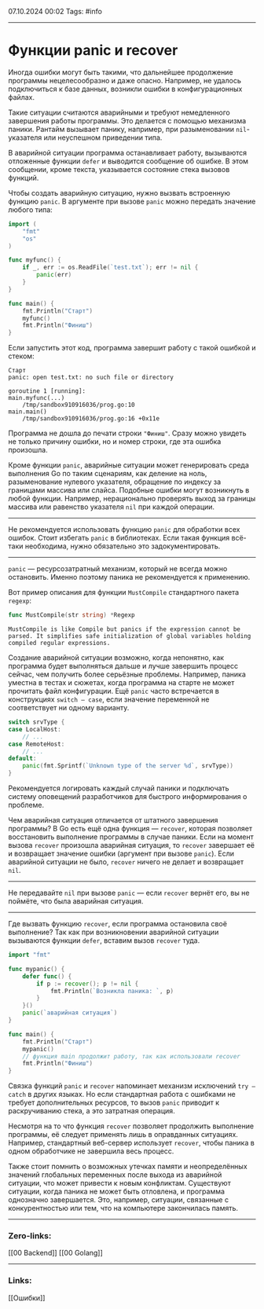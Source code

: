 07.10.2024 00:02
Tags: #info

---
# Функции panic и recover

Иногда ошибки могут быть такими, что дальнейшее продолжение программы нецелесообразно и даже опасно. Например, не удалось подключиться к базе данных, возникли ошибки в конфигурационных файлах.

Такие ситуации считаются аварийными и требуют немедленного завершения работы программы. Это делается с помощью механизма паники. Рантайм вызывает панику, например, при разыменовании `nil`-указателя или неуспешном приведении типа.

В аварийной ситуации программа останавливает работу, вызываются отложенные функции `defer` и выводится сообщение об ошибке. В этом сообщении, кроме текста, указывается состояние стека вызовов функций.

Чтобы создать аварийную ситуацию, нужно вызвать встроенную функцию `panic`. В аргументе при вызове `panic` можно передать значение любого типа:

```go
import (
    "fmt"
    "os"
)

func myfunc() {
    if _, err := os.ReadFile(`test.txt`); err != nil {
        panic(err)
    }
}

func main() {
    fmt.Println("Старт")
    myfunc()
    fmt.Println("Финиш")
}
```

Если запустить этот код, программа завершит работу с такой ошибкой и стеком:

```text
Старт
panic: open test.txt: no such file or directory

goroutine 1 [running]:
main.myfunc(...)
    /tmp/sandbox910916036/prog.go:10
main.main()
    /tmp/sandbox910916036/prog.go:16 +0x11e
```

Программа не дошла до печати строки `"Финиш"`. Сразу можно увидеть не только причину ошибки, но и номер строки, где эта ошибка произошла.

Кроме функции `panic`, аварийные ситуации может генерировать среда выполнения Go по таким сценариям, как деление на ноль, разыменование нулевого указателя, обращение по индексу за границами массива или слайса. Подобные ошибки могут возникнуть в любой функции. Например, нерационально проверять выход за границы массива или равенство указателя `nil` при каждой операции.

---
Не рекомендуется использовать функцию `panic` для обработки всех ошибок. Стоит избегать `panic` в библиотеках. Если такая функция всё-таки необходима, нужно обязательно это задокументировать.

---
`pаnic` — ресурсозатратный механизм, который не всегда можно остановить. Именно поэтому паника не рекомендуется к применению.

Вот пример описания для функции `MustCompile` стандартного пакета `regexp`:
```go
func MustCompile(str string) *Regexp
```

```text
MustCompile is like Compile but panics if the expression cannot be parsed. It simplifies safe initialization of global variables holding compiled regular expressions.
```

Создание аварийной ситуации возможно, когда непонятно, как программа будет выполняться дальше и лучше завершить процесс сейчас, чем получить более серьёзные проблемы. Например, паника уместна в тестах и сюжетах, когда программа на старте не может прочитать файл конфигурации. Ещё `panic` часто встречается в конструкциях `switch — case`, если значение переменной не соответствует ни одному варианту.

```go
switch srvType {
case LocalHost:
    // ...
case RemoteHost:
    // ...
default:
    panic(fmt.Sprintf(`Unknown type of the server %d`, srvType))
}
```

Рекомендуется логировать каждый случай паники и подключать систему оповещений разработчиков для быстрого информирования о проблеме.

Чем аварийная ситуация отличается от штатного завершения программы? В Go есть ещё одна функция — `recover`, которая позволяет восстановить выполнение программы в случае паники. Если на момент вызова `recover` произошла аварийная ситуация, то `recover` завершает её и возвращает значение ошибки (аргумент при вызове `panic`). Если аварийной ситуации не было, `recover` ничего не делает и возвращает `nil`.

---
Не передавайте `nil` при вызове `panic` — если `recover` вернёт его, вы не поймёте, что была аварийная ситуация.

---
Где вызвать функцию `recover`, если программа остановила своё выполнение? Так как при возникновении аварийной ситуации вызываются функции `defer`, вставим вызов `recover` туда.
```go
import "fmt"

func mypanic() {
    defer func() {
        if p := recover(); p != nil {
            fmt.Println(`Возникла паника: `, p)
        }
    }()
    panic(`aварийная ситуация`)
}

func main() {
    fmt.Println("Старт")
    mypanic()
    // функция main продолжит работу, так как использовали recover
    fmt.Println("Финиш")
}
```

Связка функций `panic` и `recover` напоминает механизм исключений `try — catch` в других языках. Но если стандартная работа с ошибками не требует дополнительных ресурсов, то вызов `panic` приводит к раскручиванию стека, а это затратная операция.

Несмотря на то что функция `recover` позволяет продолжить выполнение программы, её следует применять лишь в оправданных ситуациях. Например, стандартный веб-сервер использует `recover`, чтобы паника в одном обработчике не завершила весь процесс.

Также стоит помнить о возможных утечках памяти и неопределённых значений глобальных переменных после выхода из аварийной ситуации, что может привести к новым конфликтам. Существуют ситуации, когда паника не может быть отловлена, и программа однозначно завершается. Это, например, ситуации, связанные с конкурентностью или тем, что на компьютере закончилась память.


---
### Zero-links:
[[00 Backend]] [[00 Golang]]

---
### Links:
[[Ошибки]]